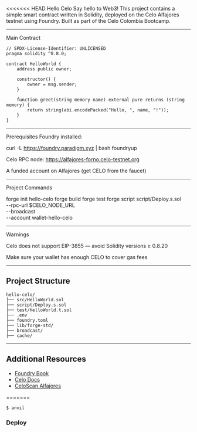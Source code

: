 <<<<<<< HEAD
Hello Celo 
Say hello to Web3! This project contains a simple smart contract written in Solidity, deployed on the Celo Alfajores testnet using Foundry. Built as part of the Celo Colombia Bootcamp.

--------------------------------------------------------------------------

 Main Contract

```solidity
// SPDX-License-Identifier: UNLICENSED
pragma solidity ^0.8.0;

contract HelloWorld {
    address public owner;

    constructor() {
        owner = msg.sender;
    }

    function greet(string memory name) external pure returns (string memory) {
        return string(abi.encodePacked("Hello, ", name, "!"));
    }
}
```


--------------------------------------------------------------------------

Prerequisites
Foundry installed:

curl -L https://foundry.paradigm.xyz | bash
foundryup

Celo RPC node: https://alfajores-forno.celo-testnet.org

A funded account on Alfajores (get CELO from the faucet)


-----------------------------------------------------------------------

 Project Commands

forge init hello-celo
forge build
forge test
forge script script/Deploy.s.sol \
  --rpc-url $CELO_NODE_URL \
  --broadcast \
  --account wallet-hello-celo


------------------------------------------------------------
 Warnings

Celo does not support EIP-3855 — avoid Solidity versions ≥ 0.8.20

Make sure your wallet has enough CELO to cover gas fees

--------------------------------------------------------------------

##  Project Structure


```
hello-celo/
├── src/HelloWorld.sol
├── script/Deploy.s.sol
├── test/HelloWorld.t.sol
├── .env
├── foundry.toml
├── lib/forge-std/
├── broadcast/
├── cache/
```






--------------------------------------------------------------



##  Additional Resources

- [Foundry Book](https://book.getfoundry.sh/)
- [Celo Docs](https://docs.celo.org/)
- [CeloScan Alfajores](https://alfajores.celoscan.io/)

=======
```shell
$ anvil
```

### Deploy

